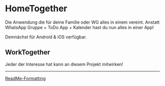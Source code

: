 # HomeTogether
Die Anwendung die für deine Familie oder WG alles in einem vereint. Anstatt WhatsApp Gruppe + ToDo App + Kalender hast du nun alles in einer App!

Demnächst für Android & iOS verfügbar.

## WorkTogether
Jeder der Interesse hat kann an diesem Projekt mitwirken!


---
[ReadMe-Formatting](https://guides.github.com/features/mastering-markdown/)

